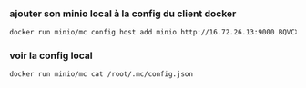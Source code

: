 ### ajouter son minio local à la config du client docker

```bash
docker run minio/mc config host add minio http://16.72.26.13:9000 BQVCX5ZJY5 JsjTrlPGs8DHa3jix
```

### voir la config local

```bash
docker run minio/mc cat /root/.mc/config.json
```
